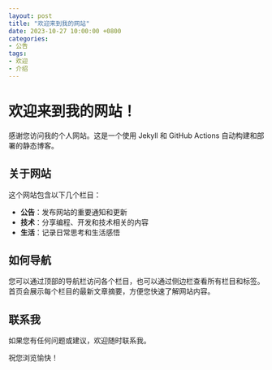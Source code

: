 ```yaml
---
layout: post
title: "欢迎来到我的网站"
date: 2023-10-27 10:00:00 +0800
categories:
- 公告
tags:
- 欢迎
- 介绍
---
```

# 欢迎来到我的网站！

感谢您访问我的个人网站。这是一个使用 Jekyll 和 GitHub Actions 自动构建和部署的静态博客。

## 关于网站

这个网站包含以下几个栏目：

- **公告**：发布网站的重要通知和更新
- **技术**：分享编程、开发和技术相关的内容
- **生活**：记录日常思考和生活感悟

## 如何导航

您可以通过顶部的导航栏访问各个栏目，也可以通过侧边栏查看所有栏目和标签。首页会展示每个栏目的最新文章摘要，方便您快速了解网站内容。

## 联系我

如果您有任何问题或建议，欢迎随时联系我。

祝您浏览愉快！